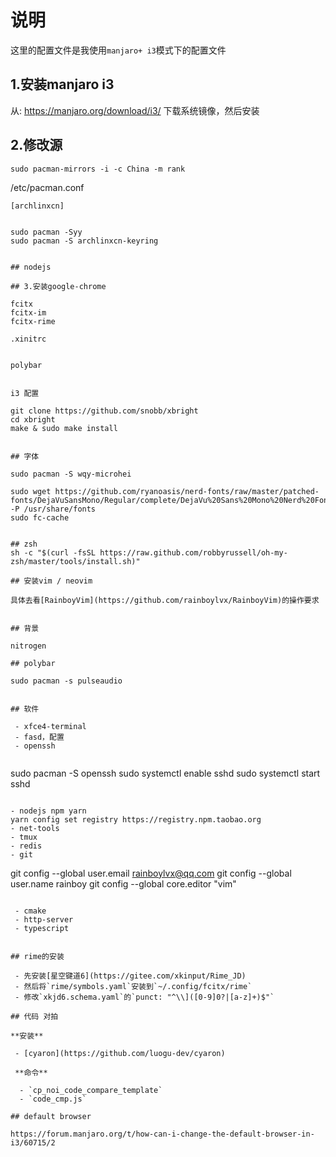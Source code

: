 # 说明

这里的配置文件是我使用`manjaro+ i3`模式下的配置文件

## 1.安装manjaro i3

从: https://manjaro.org/download/i3/ 下载系统镜像，然后安装


## 2.修改源

```
sudo pacman-mirrors -i -c China -m rank
```

/etc/pacman.conf
```
[archlinxcn]


sudo pacman -Syy
sudo pacman -S archlinxcn-keyring


## nodejs

## 3.安装google-chrome

fcitx 
fcitx-im
fcitx-rime

.xinitrc


polybar


i3 配置

git clone https://github.com/snobb/xbright
cd xbright
make & sudo make install


## 字体

sudo pacman -S wqy-microhei

sudo wget https://github.com/ryanoasis/nerd-fonts/raw/master/patched-fonts/DejaVuSansMono/Regular/complete/DejaVu%20Sans%20Mono%20Nerd%20Font%20Complete%20Mono%20Windows%20Compatible.ttf -P /usr/share/fonts
sudo fc-cache


## zsh
sh -c "$(curl -fsSL https://raw.github.com/robbyrussell/oh-my-zsh/master/tools/install.sh)"

## 安装vim / neovim

具体去看[RainboyVim](https://github.com/rainboylvx/RainboyVim)的操作要求


## 背景

nitrogen

## polybar

sudo pacman -s pulseaudio


## 软件

 - xfce4-terminal
 - fasd，配置
 - openssh


```
sudo pacman -S openssh
sudo systemctl enable sshd
sudo systemctl start sshd
```

- nodejs npm yarn
yarn config set registry https://registry.npm.taobao.org
- net-tools
- tmux
- redis
- git
```
git config --global user.email rainboylvx@qq.com
git config --global user.name rainboy
git config --global core.editor "vim"
```

 - cmake
 - http-server 
 - typescript


## rime的安装

 - 先安装[星空键道6](https://gitee.com/xkinput/Rime_JD)
 - 然后将`rime/symbols.yaml`安装到`~/.config/fcitx/rime`
 - 修改`xkjd6.schema.yaml`的`punct: "^\\]([0-9]0?|[a-z]+)$"`

## 代码 对拍

**安装**

 - [cyaron](https://github.com/luogu-dev/cyaron)

 **命令**

  - `cp_noi_code_compare_template`
  - `code_cmp.js`

## default browser

https://forum.manjaro.org/t/how-can-i-change-the-default-browser-in-i3/60715/2
